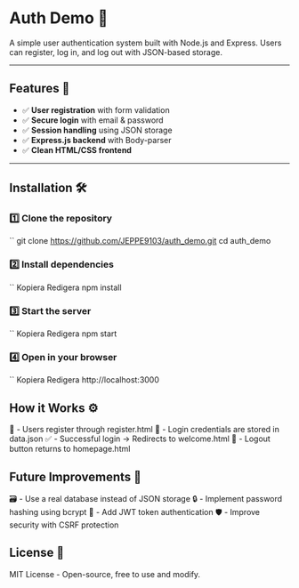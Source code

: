 # Auth Demo 🚀

A simple user authentication system built with Node.js and Express. Users can register, log in, and log out with JSON-based storage.

---

## Features 🌟
- ✅ **User registration** with form validation  
- ✅ **Secure login** with email & password  
- ✅ **Session handling** using JSON storage  
- ✅ **Express.js backend** with Body-parser  
- ✅ **Clean HTML/CSS frontend**  

---

## Installation 🛠

### 1️⃣ Clone the repository  
``
git clone https://github.com/JEPPE9103/auth_demo.git
cd auth_demo

### 2️⃣ Install dependencies
``
Kopiera
Redigera
npm install

### 3️⃣ Start the server
`` 
Kopiera
Redigera
npm start

### 4️⃣ Open in your browser
``
Kopiera
Redigera
http://localhost:3000

## How it Works ⚙️
📝 - Users register through register.html
🔐 - Login credentials are stored in data.json
✅ - Successful login → Redirects to welcome.html
🚪 - Logout button returns to homepage.html

## Future Improvements 🚧
🗃️ - Use a real database instead of JSON storage
🔒 - Implement password hashing using bcrypt
🔑 - Add JWT token authentication
🛡️ - Improve security with CSRF protection

## License 📜
MIT License - Open-source, free to use and modify.
